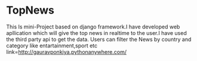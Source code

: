 # TopNews
This Is mini-Project based on django framework.I have developed web apllication which will give the top news in 
realtime to the user.I have used the third party api to get the data.
Users can filter the News by country and category like entartainment,sport etc
link=http://gauravponkiya.pythonanywhere.com/
